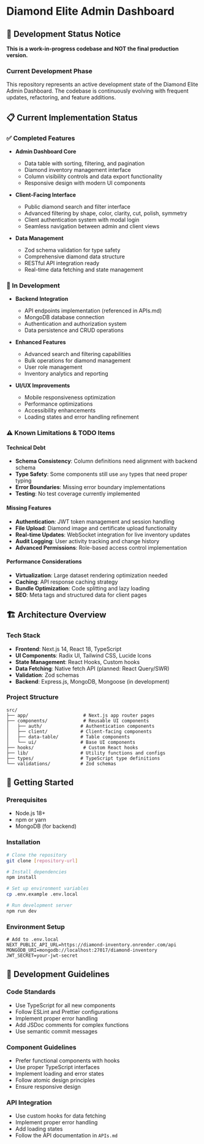 # Diamond Elite Admin Dashboard

## 🚧 Development Status Notice

**This is a work-in-progress codebase and NOT the final production version.**

### Current Development Phase
This repository represents an active development state of the Diamond Elite Admin Dashboard. The codebase is continuously evolving with frequent updates, refactoring, and feature additions.

## 📋 Current Implementation Status

### ✅ Completed Features
- **Admin Dashboard Core**
  - Data table with sorting, filtering, and pagination
  - Diamond inventory management interface
  - Column visibility controls and data export functionality
  - Responsive design with modern UI components

- **Client-Facing Interface**
  - Public diamond search and filter interface
  - Advanced filtering by shape, color, clarity, cut, polish, symmetry
  - Client authentication system with modal login
  - Seamless navigation between admin and client views

- **Data Management**
  - Zod schema validation for type safety
  - Comprehensive diamond data structure
  - RESTful API integration ready
  - Real-time data fetching and state management

### 🔄 In Development
- **Backend Integration**
  - API endpoints implementation (referenced in APIs.md)
  - MongoDB database connection
  - Authentication and authorization system
  - Data persistence and CRUD operations

- **Enhanced Features**
  - Advanced search and filtering capabilities
  - Bulk operations for diamond management
  - User role management
  - Inventory analytics and reporting

- **UI/UX Improvements**
  - Mobile responsiveness optimization
  - Performance optimizations
  - Accessibility enhancements
  - Loading states and error handling refinement

### ⚠️ Known Limitations & TODO Items

#### Technical Debt
- **Schema Consistency**: Column definitions need alignment with backend schema
- **Type Safety**: Some components still use `any` types that need proper typing
- **Error Boundaries**: Missing error boundary implementations
- **Testing**: No test coverage currently implemented

#### Missing Features
- **Authentication**: JWT token management and session handling
- **File Upload**: Diamond image and certificate upload functionality
- **Real-time Updates**: WebSocket integration for live inventory updates
- **Audit Logging**: User activity tracking and change history
- **Advanced Permissions**: Role-based access control implementation

#### Performance Considerations
- **Virtualization**: Large dataset rendering optimization needed
- **Caching**: API response caching strategy
- **Bundle Optimization**: Code splitting and lazy loading
- **SEO**: Meta tags and structured data for client pages

## 🏗️ Architecture Overview

### Tech Stack
- **Frontend**: Next.js 14, React 18, TypeScript
- **UI Components**: Radix UI, Tailwind CSS, Lucide Icons
- **State Management**: React Hooks, Custom hooks
- **Data Fetching**: Native fetch API (planned: React Query/SWR)
- **Validation**: Zod schemas
- **Backend**: Express.js, MongoDB, Mongoose (in development)

### Project Structure
```
src/
├── app/                    # Next.js app router pages
├── components/             # Reusable UI components
│   ├── auth/              # Authentication components
│   ├── client/            # Client-facing components
│   ├── data-table/        # Table components
│   └── ui/                # Base UI components
├── hooks/                  # Custom React hooks
├── lib/                   # Utility functions and configs
├── types/                 # TypeScript type definitions
└── validations/           # Zod schemas
```

## 🚀 Getting Started

### Prerequisites
- Node.js 18+ 
- npm or yarn
- MongoDB (for backend)

### Installation
```bash
# Clone the repository
git clone [repository-url]

# Install dependencies
npm install

# Set up environment variables
cp .env.example .env.local

# Run development server
npm run dev
```

### Environment Setup
```env
# Add to .env.local
NEXT_PUBLIC_API_URL=https://diamond-inventory.onrender.com/api
MONGODB_URI=mongodb://localhost:27017/diamond-inventory
JWT_SECRET=your-jwt-secret
```

## 📝 Development Guidelines

### Code Standards
- Use TypeScript for all new components
- Follow ESLint and Prettier configurations
- Implement proper error handling
- Add JSDoc comments for complex functions
- Use semantic commit messages

### Component Guidelines
- Prefer functional components with hooks
- Use proper TypeScript interfaces
- Implement loading and error states
- Follow atomic design principles
- Ensure responsive design

### API Integration
- Use custom hooks for data fetching
- Implement proper error handling
- Add loading states
- Follow the API documentation in `APIs.md`

